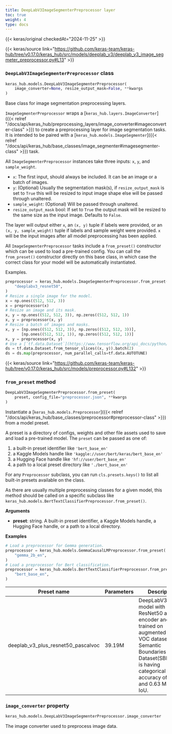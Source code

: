 ```yaml
---
title: DeepLabV3ImageSegmenterPreprocessor layer
toc: true
weight: 4
type: docs
---
```


{{< keras/original checkedAt="2024-11-25" >}}

{{< keras/source link="https://github.com/keras-team/keras-hub/tree/v0.17.0/keras_hub/src/models/deeplab_v3/deeplab_v3_image_segmeter_preprocessor.py#L13" >}}

### `DeepLabV3ImageSegmenterPreprocessor` class

```python
keras_hub.models.DeepLabV3ImageSegmenterPreprocessor(
    image_converter=None, resize_output_mask=False, **kwargs
)
```

Base class for image segmentation preprocessing layers.

`ImageSegmenterPreprocessor` wraps a
[`keras_hub.layers.ImageConverter`]({{< relref "/docs/api/keras_hub/preprocessing_layers/image_converter#imageconverter-class" >}}) to create a preprocessing layer for
image segmentation tasks. It is intended to be paired with a
[`keras_hub.models.ImageSegmenter`]({{< relref "/docs/api/keras_hub/base_classes/image_segmenter#imagesegmenter-class" >}}) task.

All `ImageSegmenterPreprocessor` instances take three inputs: `x`, `y`, and
`sample_weight`.

- `x`: The first input, should always be included. It can be an image or
  a batch of images.
- `y`: (Optional) Usually the segmentation mask(s), if `resize_output_mask`
  is set to `True` this will be resized to input image shape else will be
  passed through unaltered.
- `sample_weight`: (Optional) Will be passed through unaltered.
- `resize_output_mask` bool: If set to `True` the output mask will be resized to the same size as the input image. Defaults to `False`.

The layer will output either `x`, an `(x, y)` tuple if labels were provided,
or an `(x, y, sample_weight)` tuple if labels and sample weight were
provided. `x` will be the input images after all model preprocessing has
been applied.

All `ImageSegmenterPreprocessor` tasks include a `from_preset()`
constructor which can be used to load a pre-trained config.
You can call the `from_preset()` constructor directly on this base class, in
which case the correct class for your model will be automatically
instantiated.

Examples.

```python
preprocessor = keras_hub.models.ImageSegmenterPreprocessor.from_preset(
    "deeplabv3_resnet50",
)
# Resize a single image for the model.
x = np.ones((512, 512, 3))
x = preprocessor(x)
# Resize an image and its mask.
x, y = np.ones((512, 512, 3)), np.zeros((512, 512, 1))
x, y = preprocessor(x, y)
# Resize a batch of images and masks.
x, y = [np.ones((512, 512, 3)), np.zeros((512, 512, 3))],
       [np.ones((512, 512, 1)), np.zeros((512, 512, 1))]
x, y = preprocessor(x, y)
# Use a [`tf.data.Dataset`](https://www.tensorflow.org/api_docs/python/tf/data/Dataset).
ds = tf.data.Dataset.from_tensor_slices((x, y)).batch(2)
ds = ds.map(preprocessor, num_parallel_calls=tf.data.AUTOTUNE)
```

{{< keras/source link="https://github.com/keras-team/keras-hub/tree/v0.17.0/keras_hub/src/models/preprocessor.py#L132" >}}

### `from_preset` method

```python
DeepLabV3ImageSegmenterPreprocessor.from_preset(
    preset, config_file="preprocessor.json", **kwargs
)
```

Instantiate a [`keras_hub.models.Preprocessor`]({{< relref "/docs/api/keras_hub/base_classes/preprocessor#preprocessor-class" >}}) from a model preset.

A preset is a directory of configs, weights and other file assets used
to save and load a pre-trained model. The `preset` can be passed as
one of:

1. a built-in preset identifier like `'bert_base_en'`
2. a Kaggle Models handle like `'kaggle://user/bert/keras/bert_base_en'`
3. a Hugging Face handle like `'hf://user/bert_base_en'`
4. a path to a local preset directory like `'./bert_base_en'`

For any `Preprocessor` subclass, you can run `cls.presets.keys()` to
list all built-in presets available on the class.

As there are usually multiple preprocessing classes for a given model,
this method should be called on a specific subclass like
`keras_hub.models.BertTextClassifierPreprocessor.from_preset()`.

**Arguments**

- **preset**: string. A built-in preset identifier, a Kaggle Models
  handle, a Hugging Face handle, or a path to a local directory.

**Examples**

```python
# Load a preprocessor for Gemma generation.
preprocessor = keras_hub.models.GemmaCausalLMPreprocessor.from_preset(
    "gemma_2b_en",
)
# Load a preprocessor for Bert classification.
preprocessor = keras_hub.models.BertTextClassifierPreprocessor.from_preset(
    "bert_base_en",
)
```

| Preset name                        | Parameters | Description                                                                                                                                                                                     |
| ---------------------------------- | ---------- | ----------------------------------------------------------------------------------------------------------------------------------------------------------------------------------------------- |
| deeplab_v3_plus_resnet50_pascalvoc | 39.19M     | DeepLabV3+ model with ResNet50 as image encoder and trained on augmented Pascal VOC dataset by Semantic Boundaries Dataset(SBD)which is having categorical accuracy of 90.01 and 0.63 Mean IoU. |

### `image_converter` property

```python
keras_hub.models.DeepLabV3ImageSegmenterPreprocessor.image_converter
```

The image converter used to preprocess image data.
